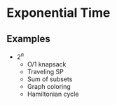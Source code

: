 # Exponential Time

## Examples

- $2^n$
  - O/1 knapsack
  - Traveling SP
  - Sum of subsets
  - Graph coloring
  - Hamiltonian cycle
